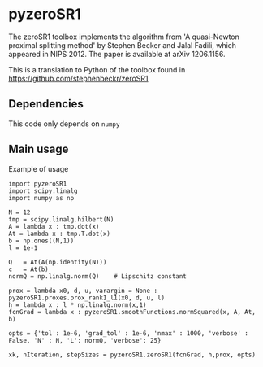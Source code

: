 # pyzeroSR1
The zeroSR1 toolbox implements the algorithm from 'A quasi-Newton proximal 
splitting method' by Stephen Becker and Jalal Fadili, which appeared in NIPS 2012. The paper is available at arXiv 1206.1156.

This is a translation to Python of the toolbox found in https://github.com/stephenbeckr/zeroSR1

## Dependencies
This code only depends on `numpy`

## Main usage
Example of usage

	import pyzeroSR1
	import scipy.linalg
	import numpy as np

	N = 12
	tmp = scipy.linalg.hilbert(N)
	A = lambda x : tmp.dot(x)
	At = lambda x : tmp.T.dot(x)
	b = np.ones((N,1))
	l = 1e-1
			
	Q   = At(A(np.identity(N)))    
	c   = At(b)
	normQ = np.linalg.norm(Q)    # Lipschitz constant

	prox = lambda x0, d, u, varargin = None : pyzeroSR1.proxes.prox_rank1_l1(x0, d, u, l)
	h = lambda x : l * np.linalg.norm(x,1)
	fcnGrad = lambda x : pyzeroSR1.smoothFunctions.normSquared(x, A, At, b)

	opts = {'tol': 1e-6, 'grad_tol' : 1e-6, 'nmax' : 1000, 'verbose' : False, 'N' : N, 'L': normQ, 'verbose': 25}

	xk, nIteration, stepSizes = pyzeroSR1.zeroSR1(fcnGrad, h,prox, opts)
